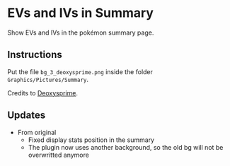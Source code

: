 # EVs and IVs in Summary
Show EVs and IVs in the pokémon summary page.

## Instructions
Put the file `bg_3_deoxysprime.png` inside the folder `Graphics/Pictures/Summary`.

Credits to [Deoxysprime](https://reliccastle.com/resources/703/).

## Updates
- From original
  - Fixed display stats position in the summary
  - The plugin now uses another background, so the old bg will not be overwritted anymore

